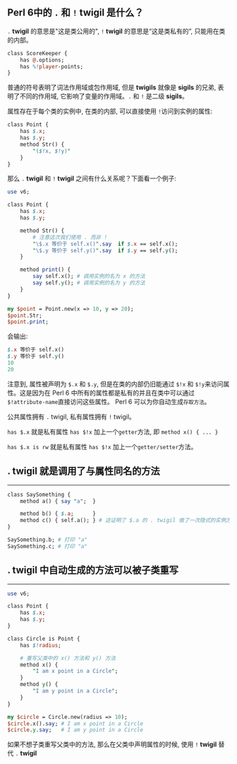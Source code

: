 ## Perl 6中的 `.` 和 `!` **twigil** 是什么？

`.` **twigil** 的意思是"这是类公用的",  `!` **twigil** 的意思是“这是类私有的”, 只能用在类的内部。

``` perl
class ScoreKeeper {
    has @.options;
    has %!player-points;
}
```

普通的符号表明了词法作用域或包作用域, 但是 **twigils** 就像是 **sigils** 的兄弟, 表明了不同的作用域, 它影响了变量的作用域。`.` 和 `!` 是二级 **sigils**。

属性存在于每个类的实例中, 在类的内部, 可以直接使用 `!`访问到实例的属性:

``` perl
class Point {
    has $.x;
    has $.y;
    method Str() {
        "($!x, $!y)"
    }
}
```

那么 `.` **twigil** 和 `!` **twigil** 之间有什么关系呢？下面看一个例子:

``` perl
use v6;

class Point {
    has $.x;
    has $.y;

    method Str() {
        # 注意这次我们使用 . 而非 !
        "\$.x 等价于 self.x()".say  if $.x == self.x();
        "\$.y 等价于 self.y()".say  if $.y == self.y();
    }

    method print() {
        say self.x(); # 调用实例的名为 x 的方法
        say self.y(); # 调用实例的名为 y 的方法
    }
}

my $point = Point.new(x => 10, y => 20);
$point.Str;   
$point.print; 
```

会输出:

``` perl
$.x 等价于 self.x()
$.y 等价于 self.y()
10
20
```

注意到, 属性被声明为 `$.x` 和 `$.y`, 但是在类的内部仍旧能通过 `$!x` 和 `$!y`来访问属性。这是因为在 Perl 6 中所有的属性都是私有的并且在类中可以通过 `$!attribute-name`直接访问这些属性。 Perl 6 可以为你自动生成`存取方法`。

公共属性拥有 `.` twigil, 私有属性拥有 `!` twigil。

`has $.x` 就是私有属性 `has $!x` 加上一个`getter`方法, 即 `method x() { ... }`

`has $.x is rw` 就是私有属性 `has $!x` 加上一个`getter/setter`方法。

## . **twigil** 就是调用了与属性同名的方法
---

``` perl
class SaySomething {
    method a() { say "a";  }

    method b() { $.a;      }
    method c() { self.a(); } # 这证明了 $.a 的 . twigil 做了一次隐式的实例方法调用。
}

SaySomething.b; # 打印 "a"
SaySomething.c; # 打印 "a"
```

## . **twigil** 中自动生成的方法可以被子类重写
---

``` perl
use v6;

class Point {
    has $.x;
    has $.y;
}

class Circle is Point {
    has $!radius;

    # 重写父类中的 x() 方法和 y() 方法
    method x() {
        "I am x point in a Circle";
    }
    method y() {
        "I am y point in a Circle";
    }
}

my $circle = Circle.new(radius => 10);
$circle.x().say; # I am x point in a Circle
$circle.y.say;   # I am y point in a Circle
```

如果不想子类重写父类中的方法, 那么在父类中声明属性的时候, 使用 `!` **twigil** 替代 `.` **twigil**
